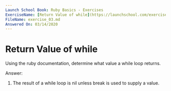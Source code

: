 ```yaml
---
Launch School Book: Ruby Basics - Exercises
ExerciseName: [Return Value of while](https://launchschool.com/exercises/30280305)
FileName: exercise_03.md 
Answered On: 03/14/2020
---
```


# Return Value of while

Using the ruby documentation, determine what value a while loop returns.

Answer: 

1. The result of a while loop is nil unless break is used to supply a value.

